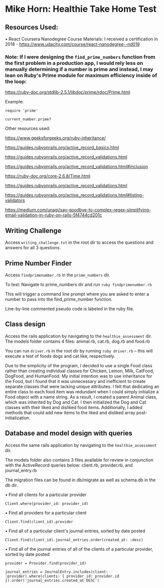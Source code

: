 # Mike Horn: Healthie Take Home Test

## Resources Used:

• React Coursera Nanodegree Course Materials: I received a certification in 2018 - https://www.udacity.com/course/react-nanodegree--nd019

### Note: If I were designing the `find_prime_numbers` function from the first problem in a production app, I would rely less on manually determining if a number is prime and instead, I may lean on Ruby's Prime module for maximum efficiency inside of the loop:
https://ruby-doc.org/stdlib-2.5.1/libdoc/prime/rdoc/Prime.html

Example:
```
require 'prime'

current_number.prime?
```

Other resources used:

https://www.geeksforgeeks.org/ruby-inheritance/

https://guides.rubyonrails.org/active_record_basics.html

https://guides.rubyonrails.org/active_record_validations.html

https://guides.rubyonrails.org/active_record_validations.html#inclusion

https://ruby-doc.org/core-2.6.8/Time.html

https://guides.rubyonrails.org/active_record_validations.html

https://guides.rubyonrails.org/active_record_validations.html#listing-validators

https://medium.com/unagi/say-goodbye-to-complex-regex-simplifying-email-validation-in-ruby-on-rails-5f4744cd201c


## Writing Challenge

Access `writing_challenge.txt` in the root dir to access the questions and answers for all 3 questions.

## Prime Number Finder

Access `findprimenumber.rb` in the `prime_numbers` dir.

To test: Navigate to prime_numbers dir and run `ruby findprimenumber.rb`

This will trigger a command line prompt where you are asked to enter a number to pass into the find_prime_number function.

Line-by-line commented pseudo code is labeled in the ruby file.

## Class design
Access the rails application by navigating to the `healthie_assessment` dir.
The models folder contains 4 files: animal.rb, cat.rb, dog.rb and food.rb

You can run `driver.rb` in the root dir by running `ruby driver.rb` – this will execute a test of foods dogs and cat like, respectively.

Due to the simplicity of the program, I decided to use a single Food class rather than creating individual classes for Chicken, Lemon, Milk, CatFood, DogFood, and HumanFood. My initial intention was to use inheritance for the Food, but I found that it was unnecessary and inefficient to create separate classes that were lacking unique attributes. I felt that dedicating an entire class to each food item was redundant when I could simply initialize a Food object with a name string. As a result, I created a parent Animal class, which was inherited by Dog and Cat. I then initialized the Dog and Cat classes with their liked and disliked food items. Additionally, I added methods that could add new items to the liked and disliked array post-initialization.

## Database and model design with queries

Access the same rails application by navigating to the `healthie_assessment` dir.

The models folder also contains 3 files available for review in conjunction with the ActiveRecord queries below: client.rb, provider.rb, and journal_entry.rb

The migration files can be found in db/migrate as well as schema.db in the db dir.

• Find all clients for a particular provider

`Client.where(provider_id: provider_id)`

• Find all providers for a particular client

`Client.find(client_id).provider`

• Find all of a particular client's journal entries, sorted by date posted

`Client.find(client_id).journal_entries.order(created_at: :desc)`

• Find all of the journal entries of all of the clients of a particular provider, sorted by date posted

```
provider = Provider.find(provider_id)

journal_entries = JournalEntry.includes(client: :provider).where(clients: { provider_id: provider.id }).order('journal_entries.created_at DESC')
```
